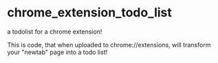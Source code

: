 # chrome_extension_todo_list
a todolist for a chrome extension! 

This is code, that when uploaded to chrome://extensions, will transform your "newtab" page into a todo list! 
